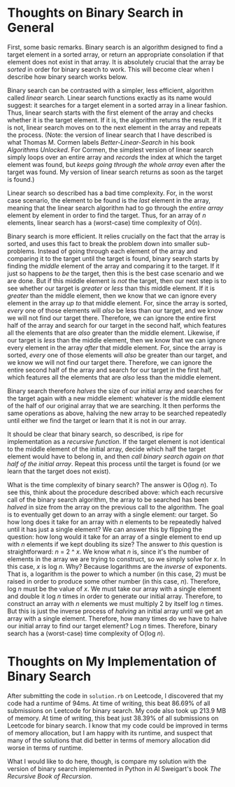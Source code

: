 # Thoughts on Binary Search in General

First, some basic remarks. Binary search is an algorithm designed to find a target element in a sorted array, or return an appropriate consolation if that element does not exist in that array. It is absolutely crucial that the array be *sorted* in order for binary search to work. This will become clear when I describe how binary search works below.

Binary search can be contrasted with a simpler, less efficient, algorithm called *linear* search. Linear search functions exactly as its name would suggest: it searches for a target element in a sorted array in a linear fashion. Thus, linear search starts with the first element of the array and checks whether it is the target element. If it is, the algorithm returns the result. If it is not, linear search moves on to the next element in the array and repeats the process. (Note: the version of linear search that I have described is what Thomas M. Cormen labels *Better-Linear-Search* in his book *Algorithms Unlocked*. For Cormen, the simplest version of linear search simply loops over an entire array and *records* the index at which the target element was found, but *keeps going through the whole array* even after the target was found. My version of linear search returns as soon as the target is found.)

Linear search so described has a bad time complexity. For, in the worst case scenario, the element to be found is the *last* element in the array, meaning that the linear search algorithm had to go through the *entire array* element by element in order to find the target. Thus, for an array of *n* elements, linear search has a (worst-case) time complexity of O(*n*).

Binary search is more efficient. It relies crucially on the fact that the array is sorted, and uses this fact to break the problem down into smaller sub-problems. Instead of going through each element of the array and comparing it to the target until the target is found, binary search starts by finding the *middle* element of the array and comparing it to the target. If it just so happens to *be* the target, then this is the best case scenario and we are done. But if this middle element is *not* the target, then our next step is to see whether our target is *greater* or *less* than this middle element. If it is *greater* than the middle element, then we know that we can ignore every element in the array *up to* that middle element. For, since the array is sorted, *every* one of those elements will *also* be less than our target, and we know we will not find our target there. Therefore, we can ignore the entire first half of the array and search for our target in the second half, which features all the elements that are *also* greater than the middle element. Likewise, if our target is *less* than the middle element, then we know that we can ignore every element in the array *after* that middle element. For, since the array is sorted, *every* one of those elements will *also* be greater than our target, and we know we will not find our target there. Therefore, we can ignore the entire second half of the array and search for our target in the first half, which features all the elements that are *also* less than the middle element.

Binary search therefore *halves* the size of our initial array and searches for the target again with a new middle element: whatever is the middle element of the half of our original array that we are searching. It then performs the same operations as above, halving the new array to be searched repeatedly until either we find the target or learn that it is not in our array.

It should be clear that binary search, so described, is ripe for implementation as a *recursive function*. If the target element is not identical to the middle element of the initial array, decide which half the target element would have to belong in, and then *call binary search again on that half of the initial array*. Repeat this process until the target is found (or we learn that the target does not exist).

What is the time complexity of binary search? The answer is O(log *n*). To see this, think about the procedure described above: which each recursive call of the binary search algorithm, the array to be searched has been *halved* in size from the array on the previous call to the algorithm. The goal is to eventually get down to an array with a single element: our target. So how long does it take for an array with *n* elements to be repeatedly halved until it has just a single element? We can answer this by flipping the question: how long would it take for an array of a single element to end up with *n* elements if we kept doubling its size? The answer to *this* question is straightforward: *n* = 2 ^ *x*. We know what *n* is, since it's the number of elements in the array we are trying to construct, so we simply solve for *x*. In this case, *x* is log *n*. Why? Because logarithms are the *inverse* of exponents. That is, a logarithm is the power to which a number (in this case, 2) must be raised in order to produce some other number (in this case, *n*). Therefore, log *n* must be the value of *x*. We must take our array with a single element and double it log *n* times in order to generate our initial array. Therefore, to construct an array with *n* elements we must multiply 2 by itself log *n* times. But this is just the inverse process of *halving* an initial array until we get an array with a single element. Therefore, how many times do we have to halve our initial array to find our target element? Log *n* times. Therefore, binary search has a (worst-case) time complexity of O(log *n*).

# Thoughts on My Implementation of Binary Search

After submitting the code in `solution.rb` on Leetcode, I discovered that my code had a runtime of 94ms. At time of writing, this beat 86.69% of all submissions on Leetcode for binary search. My code also took up 213.9 MB of memory. At time of writing, this beat just 38.39% of all submissions on Leetcode for binary search. I know that my code could be improved in terms of memory allocation, but I am happy with its runtime, and suspect that many of the solutions that did better in terms of memory allocation did worse in terms of runtime.

What I would like to do here, though, is compare my solution with the version of binary search implemented in Python in Al Sweigart's book *The Recursive Book of Recursion*.